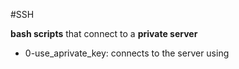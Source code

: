 #SSH

 **bash scripts** that connect to a __private server__


* 0-use_aprivate_key: connects to the server using

